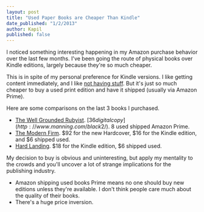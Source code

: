 ```yaml
---
layout: post
title: "Used Paper Books are Cheaper Than Kindle"
date_published: "1/2/2013"
author: Kapil
published: false
---
```


I noticed something interesting happening in my Amazon purchase behavior over the last few months. I've been going the route of physical books over Kindle editions, largely because they're so much cheaper.

This is in spite of my personal preference for Kindle versions. I like getting content immediately, and I like [not having stuff](http://www.kapilkale.com/blog/the-housing-cloud/). But it's just so much cheaper to buy a used print edition and have it shipped (usually via Amazon Prime).

Here are some comparisons on the last 3 books I purchased.

* [The Well Grounded Rubyist](http://www.amazon.com/Well-Grounded-Rubyist-David-Black/dp/1933988657). [$36 digital copy](http://www.manning.com/black2/). ~$8 used shipped Amazon Prime.
* [The Modern Firm](http://www.amazon.com/dp/0198293763). $92 for the new Hardcover, $16 for the Kindle edition, and $6 shipped used.
* [Hard Landing](http://www.amazon.com/dp/0812928350). $18 for the Kindle edition, $6 shipped used.

My decision to buy is obvious and uninteresting, but apply my mentality to the crowds and you'll uncover a lot of strange implications for the publishing industry.

* Amazon shipping used books Prime means no one should buy new editions unless they're available. I don't think people care much about the quality of their books.
* There's a huge price inversion.